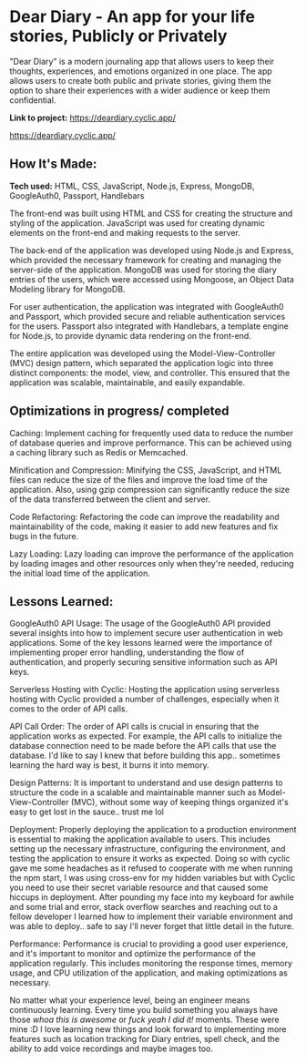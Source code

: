 # Dear Diary - An app for your life stories, Publicly or Privately
"Dear Diary" is a modern journaling app that allows users to keep their thoughts, experiences, and emotions organized in one place. The app allows users to create both public and private stories, giving them the option to share their experiences with a wider audience or keep them confidential.

**Link to project:** https://deardiary.cyclic.app/

 https://deardiary.cyclic.app/

## How It's Made:

**Tech used:** HTML, CSS, JavaScript, Node.js, Express, MongoDB, GoogleAuth0, Passport, Handlebars

The front-end was built using HTML and CSS for creating the structure and styling of the application. JavaScript was used for creating dynamic elements on the front-end and making requests to the server.

The back-end of the application was developed using Node.js and Express, which provided the necessary framework for creating and managing the server-side of the application. MongoDB was used for storing the diary entries of the users, which were accessed using Mongoose, an Object Data Modeling library for MongoDB.

For user authentication, the application was integrated with GoogleAuth0 and Passport, which provided secure and reliable authentication services for the users. Passport also integrated with Handlebars, a template engine for Node.js, to provide dynamic data rendering on the front-end.

The entire application was developed using the Model-View-Controller (MVC) design pattern, which separated the application logic into three distinct components: the model, view, and controller. This ensured that the application was scalable, maintainable, and easily expandable.

## Optimizations in progress/ completed

Caching: Implement caching for frequently used data to reduce the number of database queries and improve performance. This can be achieved using a caching library such as Redis or Memcached.

Minification and Compression: Minifying the CSS, JavaScript, and HTML files can reduce the size of the files and improve the load time of the application. Also, using gzip compression can significantly reduce the size of the data transferred between the client and server.

Code Refactoring: Refactoring the code can improve the readability and maintainability of the code, making it easier to add new features and fix bugs in the future.

Lazy Loading: Lazy loading can improve the performance of the application by loading images and other resources only when they're needed, reducing the initial load time of the application.

## Lessons Learned:

GoogleAuth0 API Usage: The usage of the GoogleAuth0 API provided several insights into how to implement secure user authentication in web applications. Some of the key lessons learned were the importance of implementing proper error handling, understanding the flow of authentication, and properly securing sensitive information such as API keys.

Serverless Hosting with Cyclic: Hosting the application using serverless hosting with Cyclic provided a number of challenges, especially when it comes to the order of API calls.

API Call Order: The order of API calls is crucial in ensuring that the application works as expected. For example, the API calls to initialize the database connection need to be made before the API calls that use the database. I'd like to say I knew that before building this app.. sometimes learning the hard way is best, it burns it into memory.

Design Patterns: It is important to understand and use design patterns to structure the code in a scalable and maintainable manner such as Model-View-Controller (MVC), without some way of keeping things organized it's easy to get lost in the sauce.. trust me lol

Deployment: Properly deploying the application to a production environment is essential to making the application available to users. This includes setting up the necessary infrastructure, configuring the environment, and testing the application to ensure it works as expected. Doing so with cyclic gave me some headaches as it refused to cooperate with me when running the npm start, I was using cross-env for my hidden variables but with Cyclic you need to use their secret variable resource and that caused some hiccups in deployment. After pounding my face into my keyboard for awhile and some trial and error, stack overflow searches and reaching out to a fellow developer I learned how to implement their variable environment and was able to deploy.. safe to say I'll never forget that little detail in the future.

Performance: Performance is crucial to providing a good user experience, and it's important to monitor and optimize the performance of the application regularly. This includes monitoring the response times, memory usage, and CPU utilization of the application, and making optimizations as necessary. 

No matter what your experience level, being an engineer means continuously learning. Every time you build something you always have those *whoa this is awesome* or *fuck yeah I did it!* moments. These were mine :D I love learning new things and look forward to implementing more features such as location tracking for Diary entries, spell check, and the ability to add voice recordings and maybe images too.
